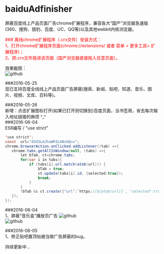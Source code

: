 # baiduAdfinisher
屏蔽百度线上产品页面广告chrome扩展程序，兼容各大“国产”浏览器急速版(360、搜狗、猎豹、百度、UC、QQ等)以及其他webkit内核浏览器。

<font color="#ff0000">
### 离线chrome扩展程序（.crx文件）安装方式：<br />
1、打开chrome扩展程序页面(chrome://extensions/ 或者 菜单 > 更多工具> 扩展程序)；<br />
2、把.crx文件拖进该页面（国产浏览器直接拖入任意页面）。<br />
</font>

效果截图： <br />
![github](https://raw.githubusercontent.com/unclehking/baiduAdfinisher/master/res/pic/sp01.png "github")  <br />



 ###2016-05-25<br />
 现已支持百度全线线上产品页面广告屏蔽(搜索、新闻、贴吧、知道、音乐、图片、视频、文库、百科等)。<br />

 ###2016-05-26<br />
 新增：点击扩展图标打开(如果已打开则切换到)百度页面，当书签用，省去每次输入地址链接的麻烦 ^_^<br />
###2016-06-04<br />
 ES6编写 / "use strict"
 ```java
 'use strict';
 const  url="d3d3LmJhaWR1LmNvbQ==";
 chrome.browserAction.onClicked.addListener((tab) =>{
 	chrome.tabs.getAllInWindow(null, (tabs) =>{
 		let bTab, ct=chrome.tabs;
 		for(var i in tabs){
 			if (tabs[i].url.match(atob(url))) {
 				bTab = true;
 				ct.update(tabs[i].id, {selected:true});
 				break;
 			}
 		}
 		!bTab && ct.create({"url":`https://${atob(url)}`, "selected":true});
 	});
 });
 ```
###2016-06-04<br />
1、屏蔽“音乐盒”播放页广告
![github](https://raw.githubusercontent.com/unclehking/baiduAdfinisher/master/res/pic/q0.jpg "github")  <br />
![github](https://raw.githubusercontent.com/unclehking/baiduAdfinisher/master/res/pic/q1.jpg "github")  <br />

###2016-06-05<br />
1、修正贴吧置顶帖被当做广告屏蔽的bug。

 持续更新中...
